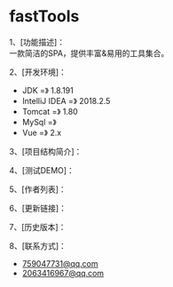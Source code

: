 # fastTools
1、[功能描述]：  
              一款简洁的SPA，提供丰富&amp;易用的工具集合。
              
2、[开发环境]：  
* JDK             =》 1.8.191  
* IntelliJ IDEA   =》 2018.2.5  
* Tomcat          =》 1.80  
* MySql           =》   
* Vue             =》 2.x  
                 
3、[项目结构简介]：  

4、[测试DEMO]：  

5、[作者列表]：  

6、[更新链接]：  

7、[历史版本]：  

8、[联系方式]：  
* 759047731@qq.com  
* 2063416967@qq.com  
            
   
         
             


